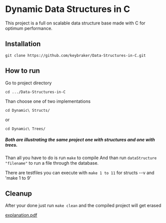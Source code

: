 # Dynamic Data Structures in C

This project is a full on scalable data structure base made with C for optimum performance.

## Installation

```
git clone https://github.com/keybraker/Data-Structures-in-C.git
```

## How to run

Go to project directory

```
cd .../Data-Structures-in-C
```

Than choose one of two implementations

```
cd Dynamic\ Structs/
```

or

```
cd Dynamic\ Trees/
```

##### Both are illustrating the same project one with structures and one with trees.

Than all you have to do is run ```make``` to compile
And than run ```dataStructure "filename"``` to run a file through the database.

There are testfiles you can execute with ```make 1 to 11``` for structs --v and 'make 1 to 9'

## Cleanup

After your done  just run ```make clean``` and the compiled project will get erased

[explanation.pdf](https://github.com/keybraker/Data-Structures-in-C/blob/master/Dynamic%20Structs/task/phase1-2.pdf)
